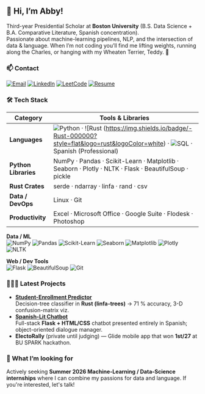 ## 👋 Hi, I’m Abby!

Third-year Presidential Scholar at **Boston University** (B.S. Data Science + B.A. Comparative Literature, Spanish concentration).  
Passionate about machine-learning pipelines, NLP, and the intersection of data & language.
When I’m not coding you’ll find me lifting weights, running along the Charles, or hanging with my Wheaten Terrier, Teddy. 🐾

### 📫 Contact
[![Email](https://img.shields.io/badge/-Email-D14836?style=flat&logo=gmail&logoColor=white)](mailto:abbylee@bu.edu)
[![LinkedIn](https://img.shields.io/badge/-LinkedIn-0A66C2?style=flat&logo=linkedin&logoColor=white)](https://www.linkedin.com/in/abigail-lee-700583294/)
[![LeetCode](https://img.shields.io/badge/-LeetCode-FFA116?style=flat&logo=leetcode&logoColor=black)](https://leetcode.com/u/abbypmlee/)
[![Resume](https://img.shields.io/badge/-Résumé-4CAF50?style=flat&logo=ReadMe&logoColor=white)](https://your-resume-link.pdf)

### 🛠 Tech Stack
| Category | Tools & Libraries |
|---|---|
| **Languages** | ![Python](https://img.shields.io/badge/-Python-3776AB?style=flat&logo=python&logoColor=white) · ![Rust (https://img.shields.io/badge/-Rust-000000?style=flat&logo=rust&logoColor=white) · ![SQL](https://img.shields.io/badge/-SQL-4479A1?style=flat&logo=mysql&logoColor=white) · Spanish (Professional) |
| **Python Libraries** | NumPy · Pandas · Scikit-Learn · Matplotlib · Seaborn · Plotly · NLTK · Flask · BeautifulSoup · pickle |
| **Rust Crates** | serde · ndarray · linfa · rand · csv |
| **Data / DevOps** | Linux · Git |
| **Productivity** | Excel · Microsoft Office · Google Suite · Flodesk · Photoshop |

**Data / ML**  
![NumPy](https://img.shields.io/badge/-NumPy-013243?style=flat&logo=numpy&logoColor=white)
![Pandas](https://img.shields.io/badge/-Pandas-150458?style=flat&logo=pandas&logoColor=white)
![Scikit-Learn](https://img.shields.io/badge/-Scikit--Learn-F7931E?style=flat&logo=scikitlearn&logoColor=white)
![Seaborn](https://img.shields.io/badge/-Seaborn-1F77B4?style=flat&logo=plotly&logoColor=white)
![Matplotlib](https://img.shields.io/badge/-Matplotlib-11557C?style=flat&logo=plotly&logoColor=white)
![Plotly](https://img.shields.io/badge/-Plotly-3F4F75?style=flat&logo=plotly&logoColor=white)
![NLTK](https://img.shields.io/badge/-NLTK-85A87E?style=flat)

**Web / Dev Tools**  
![Flask](https://img.shields.io/badge/-Flask-000000?style=flat&logo=flask&logoColor=white)
![BeautifulSoup](https://img.shields.io/badge/-BeautifulSoup-8AC926?style=flat)
![Git](https://img.shields.io/badge/-Git-F05032?style=flat&logo=git&logoColor=white)

### 👩🏻‍💻 Latest Projects
- **[Student-Enrollment Predictor](https://github.com/abbypmlee/DS-210-Final-Project)**  
  Decision-tree classifier in **Rust (linfa-trees)** → 71 % accuracy, 3-D confusion-matrix viz.  
- **[Spanish-Lit Chatbot](https://github.com/abbypmlee/flask-app-spanish-project)**  
  Full-stack **Flask + HTML/CSS** chatbot presented entirely in Spanish; object-oriented dialogue manager.  
- **ElectoRally** (private until judging) — Glide mobile app that won **1st/27** at BU SPARK hackathon.

### 🚀  What I’m looking for
Actively seeking **Summer 2026 Machine-Learning / Data-Science internships** where I can combine my passions for data and language. If you're interested, let's talk!
